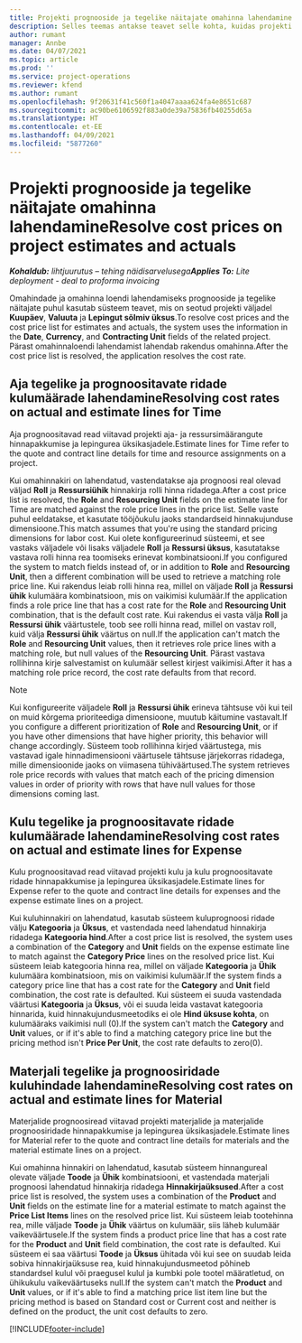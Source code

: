 ```yaml
---
title: Projekti prognooside ja tegelike näitajate omahinna lahendamine
description: Selles teemas antakse teavet selle kohta, kuidas projekti prognooside ja tegelike näitajate omahinda lahendatakse.
author: rumant
manager: Annbe
ms.date: 04/07/2021
ms.topic: article
ms.prod: ''
ms.service: project-operations
ms.reviewer: kfend
ms.author: rumant
ms.openlocfilehash: 9f20631f41c560f1a4047aaaa624fa4e8651c687
ms.sourcegitcommit: ac90be6106592f883a0de39a75836fb40255d65a
ms.translationtype: HT
ms.contentlocale: et-EE
ms.lasthandoff: 04/09/2021
ms.locfileid: "5877260"
---
```

# <a name="resolve-cost-prices-on-project-estimates-and-actuals"></a><span data-ttu-id="21188-103">Projekti prognooside ja tegelike näitajate omahinna lahendamine</span><span class="sxs-lookup"><span data-stu-id="21188-103">Resolve cost prices on project estimates and actuals</span></span> 

<span data-ttu-id="21188-104">_**Kohaldub:** lihtjuurutus – tehing näidisarvelusega_</span><span class="sxs-lookup"><span data-stu-id="21188-104">_**Applies To:** Lite deployment - deal to proforma invoicing_</span></span>

<span data-ttu-id="21188-105">Omahindade ja omahinna loendi lahendamiseks prognooside ja tegelike näitajate puhul kasutab süsteem teavet, mis on seotud projekti väljadel **Kuupäev**, **Valuuta** ja **Lepingut sõlmiv üksus**.</span><span class="sxs-lookup"><span data-stu-id="21188-105">To resolve cost prices and the cost price list for estimates and actuals, the system uses the information in the **Date**, **Currency**, and **Contracting Unit** fields of the related project.</span></span> <span data-ttu-id="21188-106">Pärast omahinnaloendi lahendamist lahendab rakendus omahinna.</span><span class="sxs-lookup"><span data-stu-id="21188-106">After the cost price list is resolved, the application resolves the cost rate.</span></span>

## <a name="resolving-cost-rates-on-actual-and-estimate-lines-for-time"></a><span data-ttu-id="21188-107">Aja tegelike ja prognoositavate ridade kulumäärade lahendamine</span><span class="sxs-lookup"><span data-stu-id="21188-107">Resolving cost rates on actual and estimate lines for Time</span></span>

<span data-ttu-id="21188-108">Aja prognoositavad read viitavad projekti aja- ja ressursimäärangute hinnapakkumise ja lepingurea üksikasjadele.</span><span class="sxs-lookup"><span data-stu-id="21188-108">Estimate lines for Time refer to the quote and contract line details for time and resource assignments on a project.</span></span>

<span data-ttu-id="21188-109">Kui omahinnakiri on lahendatud, vastendatakse aja prognoosi real olevad väljad **Roll** ja **Ressursiühik** hinnakirja rolli hinna ridadega.</span><span class="sxs-lookup"><span data-stu-id="21188-109">After a cost price list is resolved, the **Role** and **Resourcing Unit** fields on the estimate line for Time are matched against the role price lines in the price list.</span></span> <span data-ttu-id="21188-110">Selle vaste puhul eeldatakse, et kasutate tööjõukulu jaoks standardseid hinnakujunduse dimensioone.</span><span class="sxs-lookup"><span data-stu-id="21188-110">This match assumes that you're using the standard pricing dimensions for labor cost.</span></span> <span data-ttu-id="21188-111">Kui olete konfigureerinud süsteemi, et see vastaks väljadele või lisaks väljadele **Roll** ja **Ressursi üksus**, kasutatakse vastava rolli hinna rea toomiseks erinevat kombinatsiooni.</span><span class="sxs-lookup"><span data-stu-id="21188-111">If you configured the system to match fields instead of, or in addition to **Role** and **Resourcing Unit**, then a different combination will be used to retrieve a matching role price line.</span></span> <span data-ttu-id="21188-112">Kui rakendus leiab rolli hinna rea, millel on väljade **Roll** ja **Ressursi ühik** kulumäära kombinatsioon, mis on vaikimisi kulumäär.</span><span class="sxs-lookup"><span data-stu-id="21188-112">If the application finds a role price line that has a cost rate for the **Role** and **Resourcing Unit** combination, that is the default cost rate.</span></span> <span data-ttu-id="21188-113">Kui rakendus ei vasta välja **Roll** ja **Ressursi ühik** väärtustele, toob see rolli hinna read, millel on vastav roll, kuid välja **Ressursi ühik** väärtus on null.</span><span class="sxs-lookup"><span data-stu-id="21188-113">If the application can't match the **Role** and **Resourcing Unit** values, then it retrieves role price lines with a matching role, but null values of the **Resourcing Unit**.</span></span> <span data-ttu-id="21188-114">Pärast vastava rollihinna kirje salvestamist on kulumäär sellest kirjest vaikimisi.</span><span class="sxs-lookup"><span data-stu-id="21188-114">After it has a matching role price record, the cost rate defaults from that record.</span></span> 

> [!NOTE]
> <span data-ttu-id="21188-115">Kui konfigureerite väljadele **Roll** ja **Ressursi ühik** erineva tähtsuse või kui teil on muid kõrgema prioriteediga dimensioone, muutub käitumine vastavalt.</span><span class="sxs-lookup"><span data-stu-id="21188-115">If you configure a different prioritization of **Role** and **Resourcing Unit**, or if you have other dimensions that have higher priority, this behavior will change accordingly.</span></span> <span data-ttu-id="21188-116">Süsteem toob rollihinna kirjed väärtustega, mis vastavad igale hinnadimensiooni väärtusele tähtsuse järjekorras ridadega, mille dimensioonide jaoks on viimasena tühiväärtused.</span><span class="sxs-lookup"><span data-stu-id="21188-116">The system retrieves role price records with values that match each of the pricing dimension values in order of priority with rows that have null values for those dimensions coming last.</span></span>

## <a name="resolving-cost-rates-on-actual-and-estimate-lines-for-expense"></a><span data-ttu-id="21188-117">Kulu tegelike ja prognoositavate ridade kulumäärade lahendamine</span><span class="sxs-lookup"><span data-stu-id="21188-117">Resolving cost rates on actual and estimate lines for Expense</span></span>

<span data-ttu-id="21188-118">Kulu prognoositavad read viitavad projekti kulu ja kulu prognoositavate ridade hinnapakkumise ja lepingurea üksikasjadele.</span><span class="sxs-lookup"><span data-stu-id="21188-118">Estimate lines for Expense refer to the quote and contract line details for expenses and the expense estimate lines on a project.</span></span>

<span data-ttu-id="21188-119">Kui kuluhinnakiri on lahendatud, kasutab süsteem kuluprognoosi ridade välju **Kategooria** ja **Üksus**, et vastendada need lahendatud hinnakirja ridadega **Kategooria hind**.</span><span class="sxs-lookup"><span data-stu-id="21188-119">After a cost price list is resolved, the system uses a combination of the **Category** and **Unit** fields on the expense estimate line to match against the **Category Price** lines on the resolved price list.</span></span> <span data-ttu-id="21188-120">Kui süsteem leiab kategooria hinna rea, millel on väljade **Kategooria** ja **Ühik** kulumäära kombinatsioon, mis on vaikimisi kulumäär.</span><span class="sxs-lookup"><span data-stu-id="21188-120">If the system finds a category price line that has a cost rate for the **Category** and **Unit** field combination, the cost rate is defaulted.</span></span> <span data-ttu-id="21188-121">Kui süsteem ei suuda vastendada väärtusi **Kategooria** ja **Üksus**, või ei suuda leida vastavat kategooria hinnarida, kuid hinnakujundusmeetodiks ei ole **Hind üksuse kohta**, on kulumääraks vaikimisi null (0).</span><span class="sxs-lookup"><span data-stu-id="21188-121">If the system can't match the **Category** and **Unit** values, or if it's able to find a matching category price line but the pricing method isn't **Price Per Unit**, the cost rate defaults to zero(0).</span></span>

## <a name="resolving-cost-rates-on-actual-and-estimate-lines-for-material"></a><span data-ttu-id="21188-122">Materjali tegelike ja prognoosiridade kuluhindade lahendamine</span><span class="sxs-lookup"><span data-stu-id="21188-122">Resolving cost rates on actual and estimate lines for Material</span></span>

<span data-ttu-id="21188-123">Materjalide prognoosiread viitavad projekti materjalide ja materjalide prognoosiridade hinnapakkumise ja lepingurea üksikasjadele.</span><span class="sxs-lookup"><span data-stu-id="21188-123">Estimate lines for Material refer to the quote and contract line details for materials and the material estimate lines on a project.</span></span>

<span data-ttu-id="21188-124">Kui omahinna hinnakiri on lahendatud, kasutab süsteem hinnangureal olevate väljade **Toode** ja **Ühik** kombinatsiooni, et vastendada materjali prognoosi lahendatud hinnakirja ridadega **Hinnakirjaüksused**.</span><span class="sxs-lookup"><span data-stu-id="21188-124">After a cost price list is resolved, the system uses a combination of the **Product** and **Unit** fields on the estimate line for a material estimate to match against the **Price List Items** lines on the resolved price list.</span></span> <span data-ttu-id="21188-125">Kui süsteem leiab tootehinna rea, mille väljade **Toode** ja **Ühik** väärtus on kulumäär, siis läheb kulumäär vaikeväärtusele.</span><span class="sxs-lookup"><span data-stu-id="21188-125">If the system finds a product price line that has a cost rate for the **Product** and **Unit** field combination, the cost rate is defaulted.</span></span> <span data-ttu-id="21188-126">Kui süsteem ei saa väärtusi **Toode** ja **Üksus** ühitada või kui see on suudab leida sobiva hinnakirjaüksuse rea, kuid hinnakujundusmeetod põhineb standardsel kulul või praegusel kulul ja kumbki pole tootel määratletud, on ühikukulu vaikeväärtuseks null.</span><span class="sxs-lookup"><span data-stu-id="21188-126">If the system can't match the **Product** and **Unit** values, or if it's able to find a matching price list item line but the pricing method is based on Standard cost or Current cost and neither is defined on the product, the unit cost defaults to zero.</span></span>


[!INCLUDE[footer-include](../../includes/footer-banner.md)]
